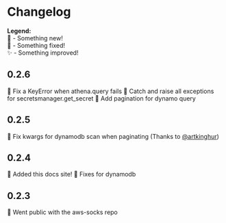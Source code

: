 # Changelog

**Legend:** <br/>
🚀 - Something new! <br/>
🔧 - Something fixed! <br/>
✨ - Something improved!

## 0.2.6
🔧 Fix a KeyError when athena.query fails
🔧 Catch and raise all exceptions for secretsmanager.get_secret
🔧 Add pagination for dynamo query

## 0.2.5
🔧 Fix kwargs for dynamodb scan when paginating (Thanks to [@artkinghur](https://github.com/artkinghur))

## 0.2.4
🚀 Added this docs site!
🔧 Fixes for dynamodb

## 0.2.3
🚀 Went public with the aws-socks repo